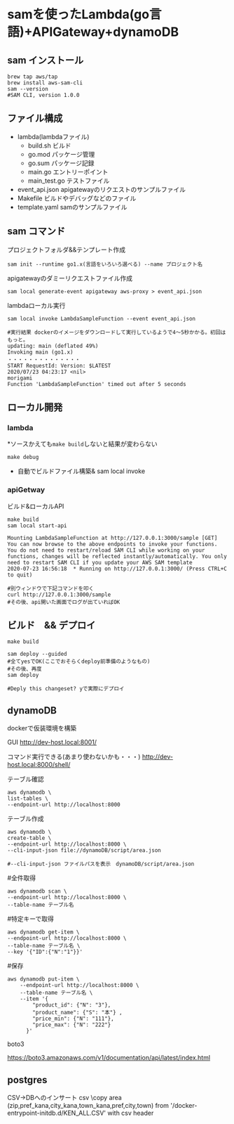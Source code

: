 # samを使ったLambda(go言語)+APIGateway+dynamoDB

## sam インストール

```
brew tap aws/tap
brew install aws-sam-cli
sam --version
#SAM CLI, version 1.0.0
```

## ファイル構成

- lambda(lambdaファイル)
    - build.sh ビルド
    - go.mod パッケージ管理
    - go.sum パッケージ記録
    - main.go エントリーポイント
    - main_test.go テストファイル
- event_api.json apigatewayのリクエストのサンプルファイル
- Makefile ビルドやデバッグなどのファイル
- template.yaml samのサンプルファイル

## sam コマンド

プロジェクトフォルダ&&テンプレート作成
```
sam init --runtime go1.x(言語をいろいろ選べる) --name プロジェクト名
```


apigatewayのダミーリクエストファイル作成
```
sam local generate-event apigateway aws-proxy > event_api.json
```

lambdaローカル実行
```
sam local invoke LambdaSampleFunction --event event_api.json

#実行結果 dockerのイメージをダウンロードして実行しているようで4〜5秒かかる。初回はもっと。
updating: main (deflated 49%)
Invoking main (go1.x)
・・・・・・・・・・・・・・
START RequestId: Version: $LATEST
2020/07/23 04:23:17 <nil>
morigami
Function 'LambdaSampleFunction' timed out after 5 seconds

```


## ローカル開発


### lambda
*ソースかえても`make build`しないと結果が変わらない
```
make debug
```

- 自動でビルドファイル構築& sam local invoke 

### apiGetway
ビルド&ローカルAPI
```
make build
sam local start-api

Mounting LambdaSampleFunction at http://127.0.0.1:3000/sample [GET]
You can now browse to the above endpoints to invoke your functions. You do not need to restart/reload SAM CLI while working on your functions, changes will be reflected instantly/automatically. You only need to restart SAM CLI if you update your AWS SAM template
2020-07-23 16:56:18  * Running on http://127.0.0.1:3000/ (Press CTRL+C to quit)

#別ウィンドウで下記コマンドを叩く
curl http://127.0.0.1:3000/sample
#その後、api開いた画面でログが出ていればOK
```

## ビルド　&& デプロイ
```
make build 

sam deploy --guided
#全てyesでOK(ここでおそらくdeploy前準備のようなもの)
#その後、再度
sam deploy 

#Deply this changeset? yで実際にデプロイ
```

## dynamoDB

dockerで仮装環境を構築

GUI
http://dev-host.local:8001/


コマンド実行できる(あまり使わないかも・・・)
http://dev-host.local:8000/shell/

テーブル確認
```
aws dynamodb \
list-tables \
--endpoint-url http://localhost:8000 
```

テーブル作成

```
aws dynamodb \
create-table \
--endpoint-url http://localhost:8000 \
--cli-input-json file://dynamoDB/script/area.json

#--cli-input-json ファイルパスを表示　dynamoDB/script/area.json
```

#全件取得
```
aws dynamodb scan \
--endpoint-url http://localhost:8000 \
--table-name テーブル名
```

#特定キーで取得
```
aws dynamodb get-item \
--endpoint-url http://localhost:8000 \
--table-name テーブル名 \
--key '{"ID":{"N":"1"}}'
```

#保存
```
aws dynamodb put-item \
    --endpoint-url http://localhost:8000 \
    --table-name テーブル名 \
    --item '{
        "product_id": {"N": "3"},
        "product_name": {"S": "本"} ,
        "price_min": {"N": "111"},
        "price_max": {"N": "222"}
      }'
```

boto3

https://boto3.amazonaws.com/v1/documentation/api/latest/index.html

## postgres 
CSV→DBへのインサート
csv \copy area (zip,pref_kana,city_kana,town_kana,pref,city,town) from '/docker-entrypoint-initdb.d/KEN_ALL.CSV' with csv header